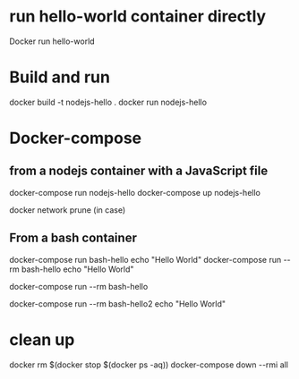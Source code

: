 # run hello-world container directly
Docker run hello-world

# Build and run
docker build -t nodejs-hello .
docker run nodejs-hello

# Docker-compose 
## from a nodejs container with a JavaScript file
docker-compose run nodejs-hello
docker-compose up nodejs-hello

docker network prune (in case)

## From a bash container
docker-compose run bash-hello echo "Hello World"
docker-compose run --rm bash-hello echo "Hello World"

docker-compose run --rm bash-hello 

docker-compose run --rm bash-hello2 echo "Hello World"


# clean up
docker rm $(docker stop $(docker ps -aq))
docker-compose down --rmi all